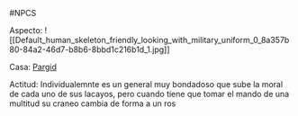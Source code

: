 #NPCS 

Aspecto:
	![[Default_human_skeleton_friendly_looking_with_military_uniform_0_8a357b80-84a2-46d7-b8b6-8bbd1c216b1d_1.jpg]]

Casa: <u>Pargid</u>

Actitud:
	Individualemnte es un general muy bondadoso que sube la moral de cada uno de sus lacayos, pero cuando tiene que tomar el mando de una multitud su craneo cambia de forma a un ros